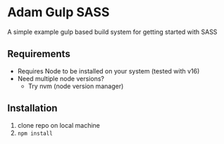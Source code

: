# Adam Gulp SASS

A simple example gulp based build system for getting started with SASS

## Requirements

* Requires Node to be installed on your system (tested with v16)
* Need multiple node versions?
  * Try nvm (node version manager)

## Installation

1. clone repo on local machine
2. `npm install`